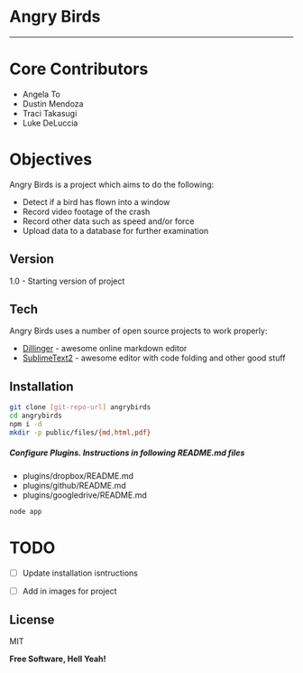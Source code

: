 Angry Birds
=========
---

Core Contributors
=================
  - Angela To
  - Dustin Mendoza
  - Traci Takasugi
  - Luke DeLuccia

Objectives
==========

Angry Birds is a project which aims to do the following:

  - Detect if a bird has flown into a window
  - Record video footage of the crash
  - Record other data such as speed and/or force
  - Upload data to a database for further examination

Version
----

1.0 - Starting version of project

Tech
-----------

Angry Birds uses a number of open source projects to work properly:

* [Dillinger] - awesome online markdown editor
* [SublimeText2] - awesome editor with code folding and other good stuff

Installation
--------------



```sh
git clone [git-repo-url] angrybirds
cd angrybirds
npm i -d
mkdir -p public/files/{md,html,pdf}
```

##### Configure Plugins. Instructions in following README.md files

* plugins/dropbox/README.md
* plugins/github/README.md
* plugins/googledrive/README.md

```sh
node app
```

TODO
====
- [ ] Update installation isntructions
- [ ] Add in images for project


License
----

MIT


**Free Software, Hell Yeah!**

[Beagle Bone Black]:http://beagleboard.org/Products/BeagleBone+Black
[Dillinger]:http://dillinger.io/
[SublimeText2]:http://www.sublimetext.com/
